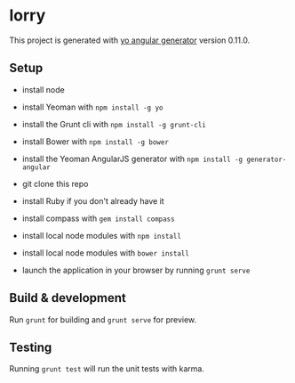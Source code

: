 # lorry

This project is generated with [yo angular generator](https://github.com/yeoman/generator-angular)
version 0.11.0.

## Setup
* install node
* install Yeoman with `npm install -g yo`
* install the Grunt cli with `npm install -g grunt-cli`
* install Bower with `npm install -g bower`
* install the Yeoman AngularJS generator with `npm install -g generator-angular`
  
* git clone this repo
* install Ruby if you don't already have it
* install compass with `gem install compass`
* install local node modules with `npm install`
* install local node modules with `bower install`

* launch the application in your browser by running `grunt serve`

## Build & development

Run `grunt` for building and `grunt serve` for preview.

## Testing

Running `grunt test` will run the unit tests with karma.
